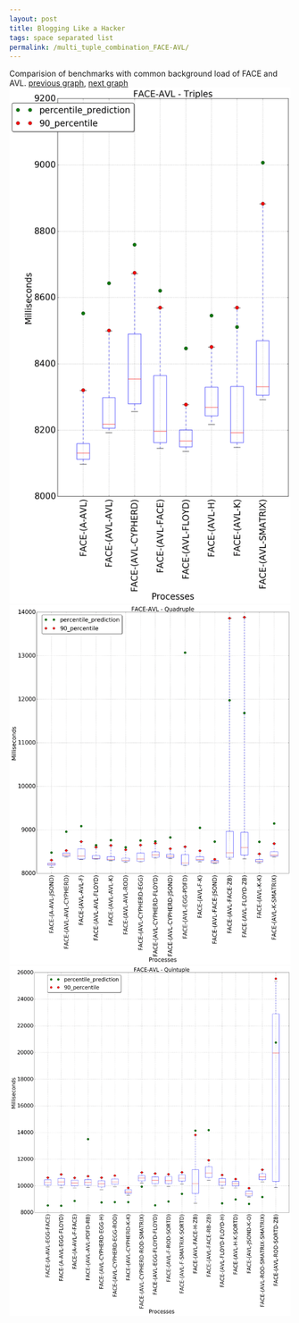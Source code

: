 ```yaml
---
layout: post
title: Blogging Like a Hacker
tags: space separated list
permalink: /multi_tuple_combination_FACE-AVL/
---
```


Comparision of benchmarks with common background load of FACE and AVL.
[previous graph](../multi_tuple_combination_F-ZB/), [next graph](../multi_tuple_combination_FACE-A/)
![graph figure](./images/triple/FACE/FACE-AVL_box.png)![graph figure](./images/quadruple/FACE/FACE-AVL_box.png)![graph figure](./images/quintuple/FACE/FACE-AVL_box.png)
